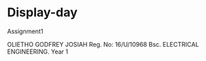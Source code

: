 # Display-day
Assignment1

OLIETHO GODFREY JOSIAH 
Reg. No: 16/U/10968
Bsc. ELECTRICAL ENGINEERING.
Year 1
